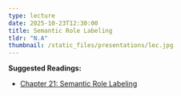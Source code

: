 ```yaml
---
type: lecture
date: 2025-10-23T12:30:00
title: Semantic Role Labeling
tldr: "N.A"
thumbnail: /static_files/presentations/lec.jpg
---
```

**Suggested Readings:**
- [Chapter 21: Semantic Role Labeling](https://web.stanford.edu/~jurafsky/slp3/21.pdf)
